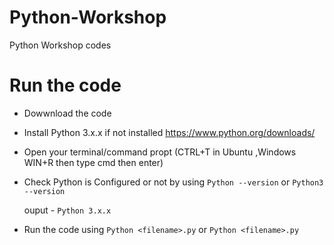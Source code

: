 # Python-Workshop
Python Workshop codes

# Run the code

- Dowwnload the code
- Install Python 3.x.x if not installed https://www.python.org/downloads/
- Open your terminal/command propt  (CTRL+T in Ubuntu ,Windows WIN+R then type cmd then enter)
- Check Python is Configured or not by using 
   `Python --version` or `Python3 --version`
   
   ouput - `Python 3.x.x`
   
 - Run the code using `Python <filename>.py` or `Python <filename>.py`
 
